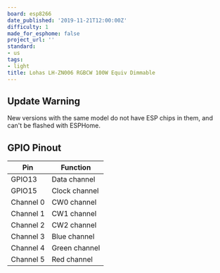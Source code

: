 ```yaml
---
board: esp8266
date_published: '2019-11-21T12:00:00Z'
difficulty: 1
made_for_esphome: false
project_url: ''
standard:
- us
tags:
- light
title: Lohas LH-ZN006 RGBCW 100W Equiv Dimmable
---
```


## Update Warning

New versions with the same model do not have ESP chips in them, and can't be flashed with ESPHome.

## GPIO Pinout

| Pin       | Function      |
| --------- | ------------- |
| GPIO13    | Data channel  |
| GPIO15    | Clock channel |
| Channel 0 | CW0 channel   |
| Channel 1 | CW1 channel   |
| Channel 2 | CW2 channel   |
| Channel 3 | Blue channel  |
| Channel 4 | Green channel |
| Channel 5 | Red channel   |